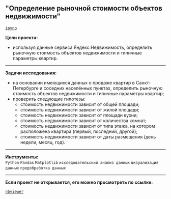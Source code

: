 ## "Определение рыночной стоимости объектов недвижимости"
[`ipynb`](https://github.com/mike2023-ml/Portfolio/blob/main/SPB%20realty/SPB%20realty.ipynb)  

**Цели проекта:**
- используя данные сервиса Яндекс.Недвижимость, определить рыночную стоимость объектов недвижимости и типичные параметры квартир.

***

**Задачи исследования:**  
- на основании имеющихся данных о продаже квартир в Санкт-Петербурге и соседних населённых пунктах, определить рыночную стоимость объектов недвижимости и типичные параметры квартир;
- проверить следующие гипотезы:
  - стоимость недвижимости зависит от общей площади;
  - стоимость недвижимости зависит от жилой площади;
  - стоимость недвижимости зависит от площади кухни;
  - стоимость недвижимости зависит от количества комнат;
  - стоимость недвижимости зависит от типа этажа, на котором расположена квартира (первый, последний, другой);
  - стоимость недвижимости зависит от даты размещения (день недели, месяц, год).
    
***
    
**Инструменты:**  
`Python` `Pandas` `Matplotlib` `исследовательский анализ данных` `визуализация данных` `предобработка данных`

***

**Если проект не открывается, его можно просмотреть по ссылке:**  

[`nbviewer`](https://nbviewer.org/github/mike2023-ml/Portfolio/blob/main/SPB%20realty/SPB%20realty.ipynb)    
</div>

